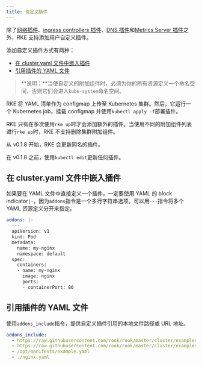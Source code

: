 ```yaml
---
title: 自定义插件
---
```


除了[网络插件](/docs/rke/config-options/add-ons/network-plugins/_index)、[ingress controllers 插件](/docs/rke/config-options/add-ons/ingress-controllers/_index)、[DNS 插件](/docs/rke/config-options/add-ons/dns/_index)和[Metrics Server 插件](/docs/rke/config-options/add-ons/metrics-server/_index)之外，RKE 支持添加用户自定义插件。

添加自定义插件方式有两种：

- [在 cluster.yaml 文件中嵌入插件](#在-clusteryaml-文件中嵌入插件)
- [引用插件的 YAML 文件](#引用插件的-yaml-文件)

> **说明：**当使自定义的附加组件时，必须为你的所有资源定义一个命名空间，否则它们会进入`kube-system`命名空间。

RKE 将 YAML 清单作为 configmap 上传至 Kubernetes 集群。然后，它运行一个 Kubernetes job，挂载 configmap 并使用`kubectl apply -f`部署插件。

RKE 只有在多次使用`rke up`时才会添加额外的插件。当使用不同的附加组件列表进行`rke up`时，RKE 不支持删除集群附加组件。

从 v0.1.8 开始，RKE 会更新同名的插件。

在 v0.1.8 之前，使用`kubectl edit`更新任何插件。

## 在 cluster.yaml 文件中嵌入插件

如果要在 YAML 文件中直接定义一个插件，一定要使用 YAML 的 block indicator`|-`，因为`addons`指令是一个多行字符串选项。可以用`---`指令将多个 YAML 资源定义分开来指定。

```yaml
addons: |-
  ---
  apiVersion: v1
  kind: Pod
  metadata:
    name: my-nginx
    namespace: default
  spec:
    containers:
    - name: my-nginx
      image: nginx
      ports:
      - containerPort: 80
```

## 引用插件的 YAML 文件

使用`addons_include`指令，提供自定义插件引用的本地文件路径或 URL 地址。

```yaml
addons_include:
  - https://raw.githubusercontent.com/rook/rook/master/cluster/examples/kubernetes/ceph/operator.yaml
  - https://raw.githubusercontent.com/rook/rook/master/cluster/examples/kubernetes/ceph/cluster.yaml
  - /opt/manifests/example.yaml
  - ./nginx.yaml
```
